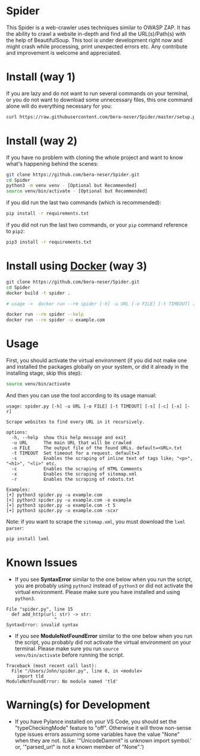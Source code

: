 # Spider

This Spider is a web-crawler uses techniques similar to OWASP ZAP. It has the ability to crawl a website in-depth and find all the URL(s)/Path(s) with the help of BeautifulSoup. This tool is under development right now and might crash while processing, print unexpected errors etc. Any contribute and improvement is welcome and appreciated.

# Install (way 1)

If you are lazy and do not want to run several commands on your terminal, or you do not want to download some unnecessary files, this one command alone will do everything necessary for you:

```sh
curl https://raw.githubusercontent.com/bera-neser/Spider/master/setup.py | python3
```

# Install (way 2)

If you have no problem with cloning the whole project and want to know what's happening behind the scenes:

```sh
git clone https://github.com/bera-neser/Spider.git
cd Spider
python3 -m venv venv - [Optional but Recommended]
source venv/bin/activate - [Optional but Recommended]
```

if you did run the last two commands (which is recommended):

```sh
pip install -r requirements.txt
```

if you did not run the last two commands, or your <code>pip</code> command reference to <code>pip2</code>:

```sh
pip3 install -r requirements.txt
```

# Install using [Docker](https://docs.docker.com/get-docker/) (way 3)

```sh
git clone https://github.com/bera-neser/Spider.git
cd Spider
docker build -t spider .

# usage ->  docker run --rm spider [-h] -u URL [-o FILE] [-t TIMEOUT] [-s] [-c] [-x] [-r]

docker run --rm spider --help
docker run --rm spider -u example.com

```

# Usage

First, you should activate the virtual environment (if you did not make one and installed the packages globally on your system, or did it already in the installing stage, skip this step):

```sh
source venv/bin/activate
```

And then you can use the tool according to its usage manual:

```
usage: spider.py [-h] -u URL [-o FILE] [-t TIMEOUT] [-s] [-c] [-x] [-r]

Scrape websites to find every URL in it recursively.

options:
  -h, --help  show this help message and exit
  -u URL      The main URL that will be crawled
  -o FILE     The output file of the found URLs. default=<URL>.txt
  -t TIMEOUT  Set timeout for a request. default=3
  -s          Enables the scraping of inline text of tags like; "<p>", "<h1>", "<li>" etc.
  -c          Enables the scraping of HTML Comments
  -x          Enables the scraping of sitemap.xml
  -r          Enables the scraping of robots.txt

Examples:
[+] python3 spider.py -u example.com
[+] python3 spider.py -u example.com -o example
[+] python3 spider.py -u example.com -t 5
[+] python3 spider.py -u example.com -scxr
```

Note: if you want to scrape the <code>sitemap.xml</code>, you must download the <code>lxml parser</code>:

```sh
pip install lxml
```

# Known Issues

- If you see <b>SyntaxError</b> similar to the one below when you run the script, you are probably using <code>python2</code> instead of <code>python3</code> or did not activate the virtual environment. Please make sure you have installed and using <code>python3</code>.

```
File "spider.py", line 15
  def add_http(url: str) -> str:
                  ^
SyntaxError: invalid syntax
```

- If you see <b>ModuleNotFoundError</b> similar to the one below when you run the script, you probably did not activate the virtual environment on your terminal. Please make sure you run <code>source venv/bin/activate</code> before running the script.

```
Traceback (most recent call last):
  File "/Users/John/spider.py", line 6, in <module>
    import tld
ModuleNotFoundError: No module named 'tld'
```

# Warning(s) for Development

- If you have Pylance installed on your VS Code, you should set the "typeCheckingMode" feature to "off". Otherwise it will throw non-sense type issues errors assuming some variables have the value "None" when they are not. (Like: '"UnicodeDammit" is unknown import symbol.' or, '"parsed_url" is not a known member of "None".')
